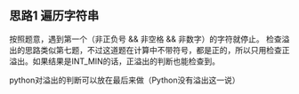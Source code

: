 ## 思路1 遍历字符串

按照题意，遇到第一个（非正负号 && 非空格 && 非数字）的字符就停止。
检查溢出的思路类似第七题，不过这道题在计算中不带符号，都是正的，所以只用检查正溢出。如果结果是INT_MIN的话，正溢出的判断也能检查到。

python对溢出的判断可以放在最后来做（Python没有溢出这一说）

